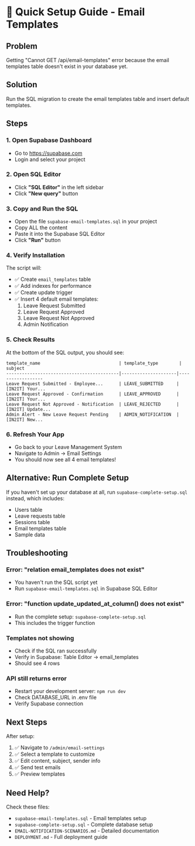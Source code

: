 # 🚀 Quick Setup Guide - Email Templates

## Problem
Getting "Cannot GET /api/email-templates" error because the email templates table doesn't exist in your database yet.

## Solution
Run the SQL migration to create the email templates table and insert default templates.

## Steps

### 1. Open Supabase Dashboard
- Go to https://supabase.com
- Login and select your project

### 2. Open SQL Editor
- Click **"SQL Editor"** in the left sidebar
- Click **"New query"** button

### 3. Copy and Run the SQL
- Open the file `supabase-email-templates.sql` in your project
- Copy ALL the content
- Paste it into the Supabase SQL Editor
- Click **"Run"** button

### 4. Verify Installation
The script will:
- ✅ Create `email_templates` table
- ✅ Add indexes for performance
- ✅ Create update trigger
- ✅ Insert 4 default email templates:
  1. Leave Request Submitted
  2. Leave Request Approved
  3. Leave Request Not Approved
  4. Admin Notification

### 5. Check Results
At the bottom of the SQL output, you should see:
```
template_name                              | template_type        | subject
-------------------------------------------|---------------------|------------------
Leave Request Submitted - Employee...      | LEAVE_SUBMITTED     | [IN2IT] Your...
Leave Request Approved - Confirmation      | LEAVE_APPROVED      | [IN2IT] Your...
Leave Request Not Approved - Notification  | LEAVE_REJECTED      | [IN2IT] Update...
Admin Alert - New Leave Request Pending    | ADMIN_NOTIFICATION  | [IN2IT] New...
```

### 6. Refresh Your App
- Go back to your Leave Management System
- Navigate to Admin → Email Settings
- You should now see all 4 email templates!

## Alternative: Run Complete Setup

If you haven't set up your database at all, run `supabase-complete-setup.sql` instead, which includes:
- Users table
- Leave requests table
- Sessions table
- Email templates table
- Sample data

## Troubleshooting

### Error: "relation email_templates does not exist"
- You haven't run the SQL script yet
- Run `supabase-email-templates.sql` in Supabase SQL Editor

### Error: "function update_updated_at_column() does not exist"
- Run the complete setup: `supabase-complete-setup.sql`
- This includes the trigger function

### Templates not showing
- Check if the SQL ran successfully
- Verify in Supabase: Table Editor → email_templates
- Should see 4 rows

### API still returns error
- Restart your development server: `npm run dev`
- Check DATABASE_URL in .env file
- Verify Supabase connection

## Next Steps

After setup:
1. ✅ Navigate to `/admin/email-settings`
2. ✅ Select a template to customize
3. ✅ Edit content, subject, sender info
4. ✅ Send test emails
5. ✅ Preview templates

## Need Help?

Check these files:
- `supabase-email-templates.sql` - Email templates setup
- `supabase-complete-setup.sql` - Complete database setup
- `EMAIL-NOTIFICATION-SCENARIOS.md` - Detailed documentation
- `DEPLOYMENT.md` - Full deployment guide
